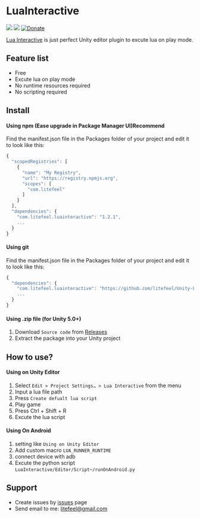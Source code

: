 # LuaInteractive


[![](https://img.shields.io/github/release/litefeel/Unity-LuaInteractive.svg?label=latest%20version)](https://github.com/litefeel/Unity-LuaInteractive/releases)
[![](https://img.shields.io/github/license/litefeel/Unity-LuaInteractive.svg)](https://github.com/litefeel/Unity-LuaInteractive/blob/master/LICENSE.md)
[![Donate](https://img.shields.io/badge/Donate-PayPal-green.svg)](https://paypal.me/litefeel)

[Lua Interactive][LuaInteractive] is just perfect Unity editor plugin to excute lua on play mode.

## Feature list

- Free
- Excute lua on play mode
- No runtime resources required
- No scripting required



## Install

#### Using npm (Ease upgrade in Package Manager UI)**Recommend**

Find the manifest.json file in the Packages folder of your project and edit it to look like this:
``` js
{
  "scopedRegistries": [
    {
      "name": "My Registry",
      "url": "https://registry.npmjs.org",
      "scopes": [
        "com.litefeel"
      ]
    }
  ],
  "dependencies": {
    "com.litefeel.luainteractive": "1.2.1",
    ...
  }
}
```

#### Using git

Find the manifest.json file in the Packages folder of your project and edit it to look like this:
``` js
{
  "dependencies": {
    "com.litefeel.luainteractive": "https://github.com/litefeel/Unity-LuaInteractive.git#1.2.1",
    ...
  }
}
```

#### Using .zip file (for Unity 5.0+)

1. Download `Source code` from [Releases](https://github.com/litefeel/Unity-LuaInteractive/releases)
2. Extract the package into your Unity project


## How to use?

#### Using on Unity Editor

1. Select `Edit > Project Settings… > Lua Interactive` from the menu
2. Input a lua file path
3. Press `Create defualt lua script`
4. Play game
5. Press Ctrl + Shift + R
6. Excute the lua script

#### Using On Android

1. setting like `Using on Unity Editor`
2. Add custom macro `LUA_RUNNER_RUNTIME`
3. connect device with adb
4. Excute the python script `LuaInteractive/Editor/Script~/runOnAndroid.py`

## Support

- Create issues by [issues][issues] page
- Send email to me: <litefeel@gmail.com>


[LuaInteractive]: https://github.com/litefeel/Unity-LuaInteractive (LuaInteractive)
[issues]: https://github.com/litefeel/Unity-LuaInteractive/issues (LuaInteractive issues)
